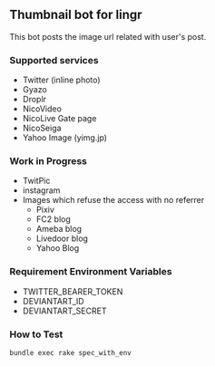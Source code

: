 
## Thumbnail bot for lingr

This bot posts the image url related with user's post.


### Supported services

- Twitter (inline photo)
- Gyazo
- Droplr
- NicoVideo
- NicoLive Gate page
- NicoSeiga
- Yahoo Image (yimg.jp)

### Work in Progress

- TwitPic
- instagram
- Images which refuse the access with no referrer
  - Pixiv
  - FC2 blog
  - Ameba blog
  - Livedoor blog
  - Yahoo Blog

### Requirement Environment Variables

- TWITTER_BEARER_TOKEN
- DEVIANTART_ID
- DEVIANTART_SECRET

### How to Test

```bash
bundle exec rake spec_with_env
```
